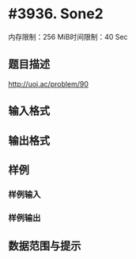 # #3936. Sone2

内存限制：256 MiB时间限制：40 Sec

## 题目描述

 http://uoj.ac/problem/90

## 输入格式

## 输出格式

## 样例

### 样例输入

### 样例输出

## 数据范围与提示
